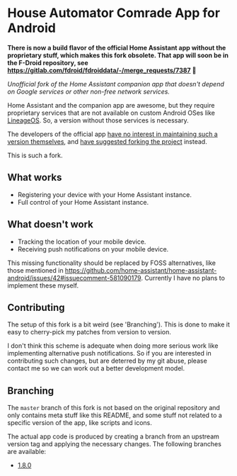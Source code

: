 # House Automator Comrade App for Android

__There is now a build flavor of the official Home Assistant app without the proprietary stuff, which makes this fork obsolete. That app will soon be in the F-Droid repository, see https://gitlab.com/fdroid/fdroiddata/-/merge_requests/7387 :partying_face:__

_Unofficial fork of the Home Assistant companion app
that doesn't depend on Google services or other non-free network services._

Home Assistant and the companion app are awesome,
but they require proprietary services that are not available
on custom Android OSes like [LineageOS](https://lineageos.org/).
So, a version without those services is necessary.

The developers of the official app
[have no interest in maintaining such a version
themselves](https://github.com/home-assistant/home-assistant-android/issues/42#issuecomment-584372676),
and [have suggested forking the project](https://github.com/home-assistant/home-assistant-android/issues/42#issuecomment-560160840) instead.

This is such a fork.

## What works

* Registering your device with your Home Assistant instance.
* Full control of your Home Assistant instance.

## What doesn't work

* Tracking the location of your mobile device.
* Receiving push notifications on your mobile device.

This missing functionality should be replaced by FOSS alternatives,
like those mentioned in
<https://github.com/home-assistant/home-assistant-android/issues/42#issuecomment-581090179>.
Currently I have no plans to implement these myself.

## Contributing

The setup of this fork is a bit weird (see 'Branching').
This is done to make it easy to cherry-pick my patches
from version to version.

I don't think this scheme is adequate
when doing more serious work like implementing alternative push notifications.
So if you are interested in contributing such changes,
but are deterred by my git abuse,
please contact me so we can work out a better development model.

## Branching

The `master` branch of this fork is not based on the original repository
and only contains meta stuff like this README,
and some stuff not related to a specific version of the app,
like scripts and icons.

The actual app code is produced by creating a branch from an upstream version
tag and applying the necessary changes.
The following branches are available:

* [1.8.0](https://github.com/jleeuwes/home-assistant-android-without-google/tree/1.8.0-without-google)

